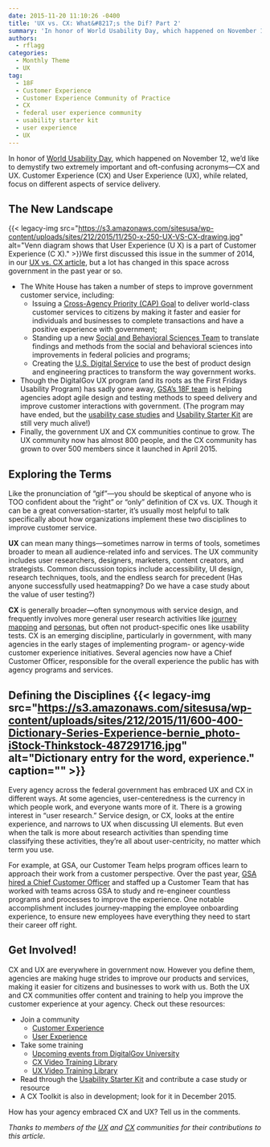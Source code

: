 ```yaml
---
date: 2015-11-20 11:10:26 -0400
title: 'UX vs. CX: What&#8217;s the Dif? Part 2'
summary: 'In honor of World Usability Day, which happened on November 12, we&rsquo;d like to demystify two extremely important and oft-confusing acronyms&mdash;CX and UX. Customer Experience (CX) and User Experience (UX), while related, focus on different aspects of service delivery. The New Landscape {{< legacy-img src="https://s3.amazonaws.com/sitesusa/wp-content/uploads/sites/212/2015/11/250-x-250-UX-VS-CX-drawing.jpg" alt="Venn diagram shows that User Experience (U X) is a'
authors:
  - rflagg
categories:
  - Monthly Theme
  - UX
tag:
  - 18F
  - Customer Experience
  - Customer Experience Community of Practice
  - CX
  - federal user experience community
  - usability starter kit
  - user experience
  - UX
---
```


In honor of [World Usability Day](http://www.worldusabilityday.org/), which happened on November 12, we’d like to demystify two extremely important and oft-confusing acronyms—CX and UX. Customer Experience (CX) and User Experience (UX), while related, focus on different aspects of service delivery.

## The New Landscape

{{< legacy-img src="https://s3.amazonaws.com/sitesusa/wp-content/uploads/sites/212/2015/11/250-x-250-UX-VS-CX-drawing.jpg" alt="Venn diagram shows that User Experience (U X) is a part of Customer Experience (C X)." >}}We first discussed this issue in the summer of 2014, in our [UX vs. CX article](https://www.WHATEVER/2014/07/07/user-experience-ux-vs-customer-experience-cx-whats-the-dif/), but a lot has changed in this space across government in the past year or so.

  * The White House has taken a number of steps to improve government customer service, including: 
      * Issuing a [Cross-Agency Priority (CAP) Goal](http://www.performance.gov/node/3400/view?view=public#overview) to deliver world-class customer services to citizens by making it faster and easier for individuals and businesses to complete transactions and have a positive experience with government;
      * Standing up a new [Social and Behavioral Sciences Team](https://sbst.gov/) to translate findings and methods from the social and behavioral sciences into improvements in federal policies and programs;
      * Creating the [U.S. Digital Service](https://www.whitehouse.gov/digital/united-states-digital-service) to use the best of product design and engineering practices to transform the way government works.
  * Though the DigitalGov UX program (and its roots as the First Fridays Usability Program) has sadly gone away, [GSA’s 18F team](https://18f.gsa.gov/) is helping agencies adopt agile design and testing methods to speed delivery and improve customer interactions with government. (The program may have ended, but the [usability case studies](https://www.WHATEVER/resources/digitalgov-user-experience-program/government-usability-case-studies/) and [Usability Starter Kit](https://www.WHATEVER/resources/digitalgov-user-experience-program/digitalgov-user-experience-program-usability-starter-kit/) are still very much alive!)
  * Finally, the government UX and CX communities continue to grow. The UX community now has almost 800 people, and the CX community has grown to over 500 members since it launched in April 2015.

## Exploring the Terms

Like the pronunciation of “gif”—you should be skeptical of anyone who is TOO confident about the “right” or “only” definition of CX vs. UX. Though it can be a great conversation-starter, it’s usually most helpful to talk specifically about how organizations implement these two disciplines to improve customer service.

**UX** can mean many things—sometimes narrow in terms of tools, sometimes broader to mean all audience-related info and services. The UX community includes user researchers, designers, marketers, content creators, and strategists. Common discussion topics include accessibility, UI design, research techniques, tools, and the endless search for precedent (Has anyone successfully used heatmapping? Do we have a case study about the value of user testing?)

**CX** is generally broader—often synonymous with service design, and frequently involves more general user research activities like [journey mapping](https://www.WHATEVER/2015/08/12/journey-mapping-the-customer-experience-a-usa-gov-case-study/) and [personas](https://www.WHATEVER/2015/04/06/using-personas-to-better-understand-customers-usa-gov-case-study/), but often not product-specific ones like usability tests. CX is an emerging discipline, particularly in government, with many agencies in the early stages of implementing program- or agency-wide customer experience initiatives. Several agencies now have a Chief Customer Officer, responsible for the overall experience the public has with agency programs and services.

## Defining the Disciplines {{< legacy-img src="https://s3.amazonaws.com/sitesusa/wp-content/uploads/sites/212/2015/11/600-400-Dictionary-Series-Experience-bernie_photo-iStock-Thinkstock-487291716.jpg" alt="Dictionary entry for the word, experience." caption="" >}} 

Every agency across the federal government has embraced UX and CX in different ways. At some agencies, user-centeredness is the currency in which people work, and everyone wants more of it. There is a growing interest in “user research.” Service design, or CX, looks at the entire experience, and narrows to UX when discussing UI elements. But even when the talk is more about research activities than spending time classifying these activities, they’re all about user-centricity, no matter which term you use.

For example, at GSA, our Customer Team helps program offices learn to approach their work from a customer perspective. Over the past year, [GSA hired a Chief Customer Officer](https://www.WHATEVER/2015/01/16/walking-in-our-customers-shoes/) and staffed up a Customer Team that has worked with teams across GSA to study and re-engineer countless programs and processes to improve the experience. One notable accomplishment includes journey-mapping the employee onboarding experience, to ensure new employees have everything they need to start their career off right.

## Get Involved!

CX and UX are everywhere in government now. However you define them, agencies are making huge strides to improve our products and services, making it easier for citizens and businesses to work with us. Both the UX and CX communities offer content and training to help you improve the customer experience at your agency. Check out these resources:

  * Join a community 
      * [Customer Experience](https://www.WHATEVER/communities/customer-experience-community/)
      * [User Experience](https://www.WHATEVER/communities/federal-user-experience-community-of-practice/)
  * Take some training 
      * [Upcoming events from DigitalGov University](https://www.WHATEVER/events/)
      * [CX Video Training Library](https://www.youtube.com/playlist?list=PLd9b-GuOJ3nH7xSSjL1XBXPfVqw68BNbW)
      * [UX Video Training Library](https://www.youtube.com/playlist?list=PLd9b-GuOJ3nGAp5rEv5-9qfkCMlgohUMr)
  * Read through the [Usability Starter Kit](https://www.WHATEVER/resources/digitalgov-user-experience-program/digitalgov-user-experience-program-usability-starter-kit/) and contribute a case study or resource
  * A CX Toolkit is also in development; look for it in December 2015.

How has your agency embraced CX and UX? Tell us in the comments.

_Thanks to members of the [UX](https://www.WHATEVER/communities/federal-user-experience-community-of-practice/) and [CX](https://www.WHATEVER/communities/customer-experience-community/) communities for their contributions to this article._